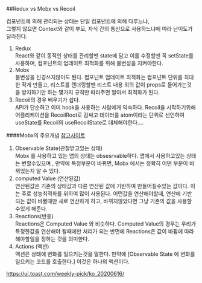 ##Redux vs Mobx vs Recoil    

컴포넌트에 의해 관리되는 상태는 단일 컴포넌트에 의해 다루느냐,<br/> 그렇지 않으면 Context와 같이 부모, 자식 간의 통신으로 사용하느냐에 따라 난이도가 달라진다.<br/>

1. Redux<br/>React와 같이 동적인 상태를 관리할땐 state에 담고 이를 수정할땐 꼭 setState를 사용하며, 컴포넌트의 업데이트 최적화를 위해 불변성을 지켜야한다.
2. Mobx <br/>불변성을 신경쓰지않아도 된다. 컴포넌트 업데이트 최적화는 컴포넌트 단위를 최대한 작게 만들고, 리스트를 렌더링할땐 리스트 내용 외의 값이 props로 들어가는것을 방지하기만 하는 몇가지 규칙만 따라주면 알아서 최적화가 된다.
3. Recoil의 경우 배우기가 쉽다. <br/> API가 단순하고 이미 hook을 사용하는 사람에게 익숙하다. Recoil을 시작하기위해 어플리케이션을 RecoilRoot로 감싸고 데이터를 atom이라는 단위로 선언하여 useState를 Recoil의 useRecoilState로 대체해야한다....

####Mobx의 주요개념  [참고사이트](https://seongmun-hong.github.io/react/Mobx)
1. Observable State(관찰받고있는 상태)<br/>Mobx 를 사용하고 있는 앱의 상태는 obsesrvable하다. 앱에서 사용하고있는 상태는 변할수있으며 , 만약에 특정부분이 바뀌면, Mobx 에서는 정확히 어떤 부분이 바뀌었는지 알 수 있다.
2. computed Value (연산된값)<br/>
연산된값은 기존의 상태값과 다른 연산된 값에 기반하여 만들어질수있는 값이다. 이는 주로 성능최적화를 위하여 많이 사용된다. 어떤값을 연산해야할때, 연산에 기반되는 값이 바뀔때만 새로 연산하게 하고, 바뀌지않았다면 그냥 기존의 값을 사용할수있게 해준다. 
3. Reactions(반응)<br/>
Reactions은 Computed Value 와 비슷하다. Computed Value의 경우는 우리가 특정한값을 연산해야 될때에만 처리가 되는 반면에 Reactions은 값이 바뀜에 따라 해야할일을 정하는 것을 의미한다.
4. Actions (액션)<br/>
액션은 상태에 변화를 일으키는것을 말한다. 만약에 [Observable State 에 변화를 일으키는 코드를 호출한다.] 이것은 하나의 액션이다. 

https://ui.toast.com/weekly-pick/ko_20200616/